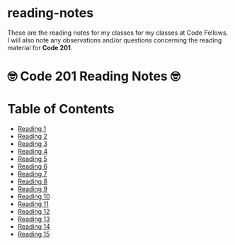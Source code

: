 # reading-notes
These are the reading notes for my classes for my classes at Code Fellows.
I will also note any observations and/or questions concerning the reading material for **Code 201**.

# :nerd_face: **Code 201 Reading Notes** :nerd_face:

# Table of Contents

- [Reading 1](https://github.com/Rachel-Freeland/reading-notes/blob/main/Reading1.md)
- [Reading 2](https://github.com/Rachel-Freeland/reading-notes/blob/main/Reading2.md)
- [Reading 3](https://github.com/Rachel-Freeland/reading-notes/blob/main/Reading3.md)
- [Reading 4](https://github.com/Rachel-Freeland/reading-notes/blob/main/Reading4.md)
- [Reading 5](https://github.com/Rachel-Freeland/reading-notes/blob/main/Reading5.md)
- [Reading 6](https://github.com/Rachel-Freeland/reading-notes/blob/main/Reading6.md)
- [Reading 7](https://github.com/Rachel-Freeland/reading-notes/blob/main/Reading7.md)
- [Reading 8](https://github.com/Rachel-Freeland/reading-notes/blob/main/Reading8.md)
- [Reading 9](https://github.com/Rachel-Freeland/reading-notes/blob/main/Reading9.md)
- [Reading 10](https://github.com/Rachel-Freeland/reading-notes/blob/main/Reading10.md)
- [Reading 11](https://github.com/Rachel-Freeland/reading-notes/blob/main/Reading11.md)
- [Reading 12](https://github.com/Rachel-Freeland/reading-notes/blob/main/Reading12.md)
- [Reading 13](https://github.com/Rachel-Freeland/reading-notes/blob/main/Reading13.md)
- [Reading 14](https://github.com/Rachel-Freeland/reading-notes/blob/main/Reading14.md)
- [Reading 15](https://github.com/Rachel-Freeland/reading-notes/blob/main/Reading15.md)
